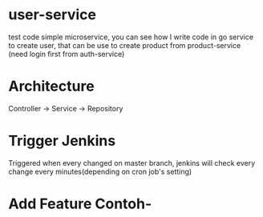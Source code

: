 # user-service
test code simple microservice, you can see how I write code in go
service to create user, that can be use to create product from product-service (need login first from auth-service)
# Architecture
Controller -> Service -> Repository
# Trigger Jenkins
Triggered when every changed on master branch, jenkins will check every change every minutes(depending on cron job's setting)
# Add Feature Contoh-
